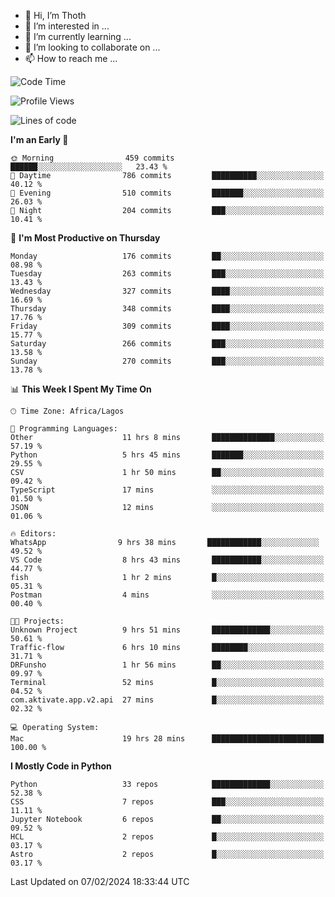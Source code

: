 <!---
thoth2357/thoth2357 is a ✨ special ✨ repository because its `README.md` (this file) appears on your GitHub profile.
You can click the Preview link to take a look at your changes.
--->

- 👋 Hi, I’m Thoth
- 👀 I’m interested in ...
- 🌱 I’m currently learning ...
- 💞️ I’m looking to collaborate on ...
- 📫 How to reach me ...




<!--START_SECTION:waka-->
![Code Time](http://img.shields.io/badge/Code%20Time-2%2C716%20hrs%2031%20mins-blue)

![Profile Views](http://img.shields.io/badge/Profile%20Views-0-blue)

![Lines of code](https://img.shields.io/badge/From%20Hello%20World%20I%27ve%20Written-30.8%20million%20lines%20of%20code-blue)

**I'm an Early 🐤** 

```text
🌞 Morning                459 commits         ██████░░░░░░░░░░░░░░░░░░░   23.43 % 
🌆 Daytime                786 commits         ██████████░░░░░░░░░░░░░░░   40.12 % 
🌃 Evening                510 commits         ███████░░░░░░░░░░░░░░░░░░   26.03 % 
🌙 Night                  204 commits         ███░░░░░░░░░░░░░░░░░░░░░░   10.41 % 
```
📅 **I'm Most Productive on Thursday** 

```text
Monday                   176 commits         ██░░░░░░░░░░░░░░░░░░░░░░░   08.98 % 
Tuesday                  263 commits         ███░░░░░░░░░░░░░░░░░░░░░░   13.43 % 
Wednesday                327 commits         ████░░░░░░░░░░░░░░░░░░░░░   16.69 % 
Thursday                 348 commits         ████░░░░░░░░░░░░░░░░░░░░░   17.76 % 
Friday                   309 commits         ████░░░░░░░░░░░░░░░░░░░░░   15.77 % 
Saturday                 266 commits         ███░░░░░░░░░░░░░░░░░░░░░░   13.58 % 
Sunday                   270 commits         ███░░░░░░░░░░░░░░░░░░░░░░   13.78 % 
```


📊 **This Week I Spent My Time On** 

```text
🕑︎ Time Zone: Africa/Lagos

💬 Programming Languages: 
Other                    11 hrs 8 mins       ██████████████░░░░░░░░░░░   57.19 % 
Python                   5 hrs 45 mins       ███████░░░░░░░░░░░░░░░░░░   29.55 % 
CSV                      1 hr 50 mins        ██░░░░░░░░░░░░░░░░░░░░░░░   09.42 % 
TypeScript               17 mins             ░░░░░░░░░░░░░░░░░░░░░░░░░   01.50 % 
JSON                     12 mins             ░░░░░░░░░░░░░░░░░░░░░░░░░   01.06 % 

🔥 Editors: 
‎WhatsApp                9 hrs 38 mins       ████████████░░░░░░░░░░░░░   49.52 % 
VS Code                  8 hrs 43 mins       ███████████░░░░░░░░░░░░░░   44.77 % 
fish                     1 hr 2 mins         █░░░░░░░░░░░░░░░░░░░░░░░░   05.31 % 
Postman                  4 mins              ░░░░░░░░░░░░░░░░░░░░░░░░░   00.40 % 

🐱‍💻 Projects: 
Unknown Project          9 hrs 51 mins       █████████████░░░░░░░░░░░░   50.61 % 
Traffic-flow             6 hrs 10 mins       ████████░░░░░░░░░░░░░░░░░   31.71 % 
DRFunsho                 1 hr 56 mins        ██░░░░░░░░░░░░░░░░░░░░░░░   09.97 % 
Terminal                 52 mins             █░░░░░░░░░░░░░░░░░░░░░░░░   04.52 % 
com.aktivate.app.v2.api  27 mins             █░░░░░░░░░░░░░░░░░░░░░░░░   02.32 % 

💻 Operating System: 
Mac                      19 hrs 28 mins      █████████████████████████   100.00 % 
```

**I Mostly Code in Python** 

```text
Python                   33 repos            █████████████░░░░░░░░░░░░   52.38 % 
CSS                      7 repos             ███░░░░░░░░░░░░░░░░░░░░░░   11.11 % 
Jupyter Notebook         6 repos             ██░░░░░░░░░░░░░░░░░░░░░░░   09.52 % 
HCL                      2 repos             █░░░░░░░░░░░░░░░░░░░░░░░░   03.17 % 
Astro                    2 repos             █░░░░░░░░░░░░░░░░░░░░░░░░   03.17 % 
```




 Last Updated on 07/02/2024 18:33:44 UTC
<!--END_SECTION:waka-->
<!--![](http://github-profile-summary-cards.vercel.app/api/cards/profile-details?username=thoth2357&theme=2077)

![](http://github-profile-summary-cards.vercel.app/api/cards/stats?username=thoth2357&theme=2077)![](http://github-profile-summary-cards.vercel.app/api/cards/productive-time?username=thoth2357&theme=2077&utcOffset=8) -->
